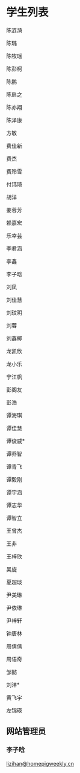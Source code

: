 # 学生列表

陈涟漪

陈璐

陈牧瑶

陈彭柯

陈鹏

陈启之

陈亦翔

陈泽康

方敏

费佳新

费杰

费玲雪

付玮琦

胡洋

姜蓉芳

赖嘉宏

乐幸芸

李君涵

李鑫

李子晗

刘凤

刘佳慧

刘玟玥

刘蓉

刘鑫椰

龙凯欣

龙小乐

宁江帆

彭阁友

彭浩

谭海琪

谭佳慧

谭俊威*

谭乔智

谭青飞

谭毅刚

谭宇涵

谭志华

谭智立

王曾杰

王非

王梓欣

吴旋

夏超琰

尹美琳

尹依琳

尹梓轩

钟唐林

周倩倩

周语奇

邹懿

刘洋*

黄飞宇

左锦瑛

## 网站管理员

### 李子晗

lizihan@homepigweekly.cn
